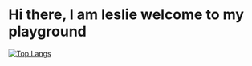 # Hi there, I am leslie welcome to my playground 
[![Top Langs](https://github-readme-stats.vercel.app/api/top-langs/?username=i-am-leslie)](https://github.com/anuraghazra/github-readme-stats)
